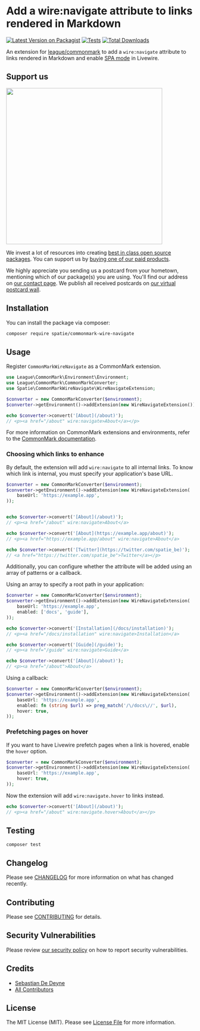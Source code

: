 # Add a wire:navigate attribute to links rendered in Markdown

[![Latest Version on Packagist](https://img.shields.io/packagist/v/spatie/commonmark-wire-navigate.svg?style=flat-square)](https://packagist.org/packages/spatie/commonmark-wire-navigate)
[![Tests](https://img.shields.io/github/actions/workflow/status/spatie/commonmark-wire-navigate/run-tests.yml?branch=main&label=tests&style=flat-square)](https://github.com/spatie/commonmark-wire-navigate/actions/workflows/run-tests.yml)
[![Total Downloads](https://img.shields.io/packagist/dt/spatie/commonmark-wire-navigate.svg?style=flat-square)](https://packagist.org/packages/spatie/commonmark-wire-navigate)

An extension for [league/commonmark](https://github.com/thephpleague/commonmark) to add a `wire:navigate` attribute to links rendered in Markdown and enable [SPA mode](https://livewire.laravel.com/docs/navigate) in Livewire.

## Support us

[<img src="https://github-ads.s3.eu-central-1.amazonaws.com/commonmark-wire-navigate.jpg?t=1" width="419px" />](https://spatie.be/github-ad-click/commonmark-wire-navigate)

We invest a lot of resources into creating [best in class open source packages](https://spatie.be/open-source). You can support us by [buying one of our paid products](https://spatie.be/open-source/support-us).

We highly appreciate you sending us a postcard from your hometown, mentioning which of our package(s) you are using. You'll find our address on [our contact page](https://spatie.be/about-us). We publish all received postcards on [our virtual postcard wall](https://spatie.be/open-source/postcards).

## Installation

You can install the package via composer:

```bash
composer require spatie/commonmark-wire-navigate
```

## Usage

Register `CommonMarkWireNavigate` as a CommonMark extension.

```php
use League\CommonMark\Environment\Environment;
use League\CommonMark\CommonMarkConverter;
use Spatie\CommonMarkWireNavigate\WireNavigateExtension;

$converter = new CommonMarkConverter($environment);
$converter->getEnvironment()->addExtension(new WireNavigateExtension());

echo $converter->convert('[About](/about)');
// <p><a href="/about" wire:navigate>About</a></p>
```

For more information on CommonMark extensions and environments, refer to the [CommonMark documentation](https://commonmark.thephpleague.com/2.4/basic-usage/).

### Choosing which links to enhance

By default, the extension will add `wire:navigate` to all internal links. To know which link is internal, you must specify your application's base URL.

```php
$converter = new CommonMarkConverter($environment);
$converter->getEnvironment()->addExtension(new WireNavigateExtension(
    baseUrl: 'https://example.app',
));


echo $converter->convert('[About](/about)');
// <p><a href="/about" wire:navigate>About</a>

echo $converter->convert('[About](https://example.app/about)');
// <p><a href="https://example.app/about" wire:navigate>About</a>

echo $converter->convert('[Twitter](https://twitter.com/spatie_be)');
// <a href="https://twitter.com/spatie_be">Twitter</a></p>
```

Additionally, you can configure whether the attribute will be added using an array of patterns or a callback.

Using an array to specify a root path in your application:

```php
$converter = new CommonMarkConverter($environment);
$converter->getEnvironment()->addExtension(new WireNavigateExtension(
    baseUrl: 'https://example.app',
    enabled: ['docs', 'guide'],
));

echo $converter->convert('[Installation](/docs/installation)');
// <p><a href="/docs/installation" wire:navigate>Installation</a>

echo $converter->convert('[Guide](/guide)');
// <p><a href="/guide" wire:navigate>Guide</a>

echo $converter->convert('[About](/about)');
// <p><a href="/about">About</a>
```

Using a callback:

```php
$converter = new CommonMarkConverter($environment);
$converter->getEnvironment()->addExtension(new WireNavigateExtension(
    baseUrl: 'https://example.app',
    enabled: fn (string $url) => preg_match('/\/docs\//', $url),
    hover: true, 
));
```

### Prefetching pages on hover

If you want to have Livewire prefetch pages when a link is hovered, enable the `hover` option.

```php
$converter = new CommonMarkConverter($environment);
$converter->getEnvironment()->addExtension(new WireNavigateExtension(
    baseUrl: 'https://example.app',
    hover: true, 
));
```

Now the extension will add `wire:navigate.hover` to links instead.

```php
echo $converter->convert('[About](/about)');
// <p><a href="/about" wire:navigate.hover>About</a></p>
```

## Testing

```bash
composer test
```

## Changelog

Please see [CHANGELOG](CHANGELOG.md) for more information on what has changed recently.

## Contributing

Please see [CONTRIBUTING](https://github.com/spatie/.github/blob/main/CONTRIBUTING.md) for details.

## Security Vulnerabilities

Please review [our security policy](../../security/policy) on how to report security vulnerabilities.

## Credits

- [Sebastian De Deyne](https://github.com/sebastiandedeyne)
- [All Contributors](../../contributors)

## License

The MIT License (MIT). Please see [License File](LICENSE.md) for more information.

